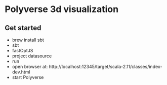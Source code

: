 # Polyverse 3d visualization

## Get started

* brew install sbt   
* sbt
* fastOptJS
* project datasource
* run
* open browser at: http://localhost:12345/target/scala-2.11/classes/index-dev.html
* start Polyverse 
    
    